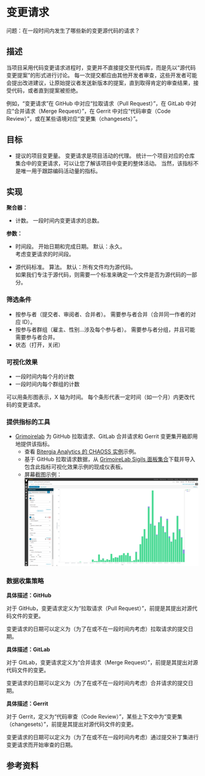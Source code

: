 # 变更请求

问题：在一段时间内发生了哪些新的变更源代码的请求？

## 描述
当项目采用代码变更请求进程时，变更并不直接提交至代码库，而是先以“源代码变更提案”的形式进行讨论。 每一次提交都应由其他开发者审查，这些开发者可能会提出改进建议，让原始提议者发送新版本的提案，直到取得肯定的审查结果，接受代码，或者直到提案被拒绝。

例如，“变更请求”在 GitHub 中对应“拉取请求（Pull Request）”，在 GitLab 中对应“合并请求（Merge Request）”，在 Gerrit 中对应“代码审查（Code Review）”，或在某些语境对应“变更集（changesets）”。


## 目标
* 提议的项目变更量。 变更请求是项目活动的代理。 统计一个项目对应的仓库集合中的变更请求，可以让您了解该项目中变更的整体活动。 当然，该指标不是唯一用于跟踪编码活动量的指标。


## 实现

**聚合器：**
* 计数。 一段时间内变更请求的总数。

**参数：**

* 时间段。 开始日期和完成日期。 默认：永久。  
  考虑变更请求的时间段。

* 源代码标准。 算法。 默认：所有文件均为源代码。  
  如果我们专注于源代码，则需要一个标准来确定一个文件是否为源代码的一部分。


### 筛选条件

* 按参与者（提交者、审阅者、合并者）。 需要参与者合并（合并同一作者的对应 ID）。
* 按参与者群组（雇主、性别…涉及每个参与者）。 需要参与者分组，并且可能需要参与者合并。
* 状态（打开，关闭）


### 可视化效果

* 一段时间内每个月的计数
* 一段时间内每个群组的计数

可以用条形图表示，X 轴为时间。 每个条形代表一定时间（如一个月）内更改代码的变更请求。



### 提供指标的工具

* [Grimoirelab](https://chaoss.github.io/grimoirelab) 为 GitHub 拉取请求、GitLab 合并请求和 Gerrit 变更集开箱即用地提供该指标。
  - 查看 [Bitergia Analytics 的 CHAOSS 实例](https://chaoss.biterg.io/app/kibana#/dashboard/GitHub-Pull-Requests)示例。
  - 基于 GitHub 拉取请求数据，从 [GrimoireLab Sigils 面板集合](https://chaoss.github.io/grimoirelab-sigils/panels/github-pullrequests/)下载并导入包含此指标可视化效果示例的现成仪表板。
  - 屏幕截图示例： ![GrimoireLab 变更请求指标截图](images/change-requests_screenshot.png)


### 数据收集策略

**具体描述：GitHub**

对于 GitHub，变更请求定义为“拉取请求（Pull Request）”，前提是其提出对源代码文件的变更。

变更请求的日期可以定义为（为了在或不在一段时间内考虑）拉取请求的提交日期。

**具体描述：GitLab**

对于 GitLab，变更请求定义为“合并请求（Merge Request）”，前提是其提出对源代码文件的变更。

变更请求的日期可以定义为（为了在或不在一段时间内考虑）合并请求的提交日期。

**具体描述：Gerrit**

对于 Gerrit，定义为“代码审查（Code Review）”，某些上下文中为“变更集（changesets）”，前提是其提出对源代码文件的变更。

变更请求的日期可以定义为（为了在或不在一段时间内考虑）通过提交补丁集进行变更请求而开始审查的日期。

## 参考资料
